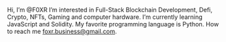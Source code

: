 Hi, I’m @F0XR
I’m interested in Full-Stack Blockchain Development, Defi, Crypto, NFTs, Gaming and computer hardware.
I’m currently learning JavaScript and Solidity.
My favorite programming language is Python.
How to reach me foxr.business@gmail.com.


